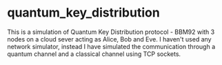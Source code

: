 # quantum_key_distribution

This is a simulation of Quantum Key Distribution protocol - BBM92 with 3 nodes on a cloud sever acting as Alice, Bob and Eve. I haven't used any network simulator, instead I have simulated the communication through a quantum channel and a classical channel using TCP sockets.

